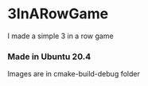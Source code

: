 # 3InARowGame
I made a simple 3 in a row game

### Made in Ubuntu 20.4
Images are in cmake-build-debug folder
